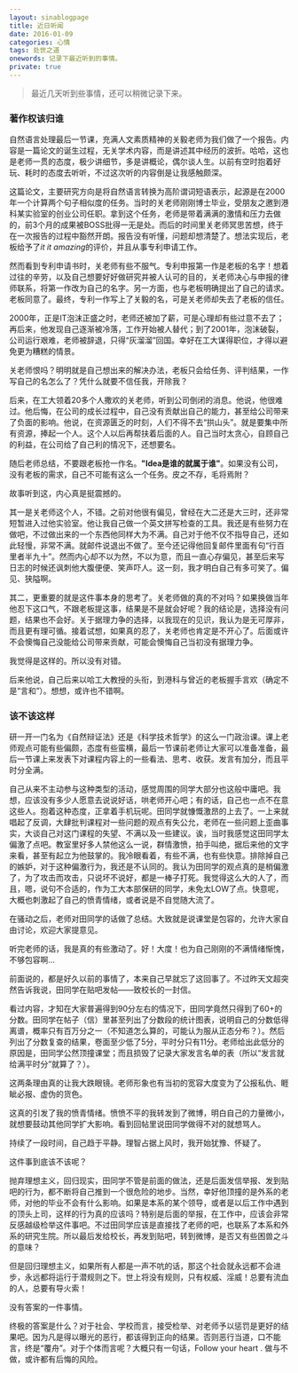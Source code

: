 ```yaml
---
layout: sinablogpage
title: 近日听闻
date: 2016-01-09
categories: 心情 
tags: 处世之道
onewords: 记录下最近听到的事情。
private: true
---
```

> 最近几天听到些事情，还可以稍微记录下来。

### 著作权该归谁

自然语言处理最后一节课，充满人文素质精神的关毅老师为我们做了一个报告。内容是一篇论文的诞生过程，无关学术内容，而是讲述其中经历的波折。哈哈，这也是老师一贯的态度，极少讲细节，多是讲概论，偶尔谈人生。以前有空时抱着好玩、耗时的态度去听听，不过这次听的内容倒是让我感触颇深。

这篇论文，主要研究方向是将自然语言转换为高阶谓词短语表示，起源是在2000年一个计算两个句子相似度的任务。当时的关老师刚刚博士毕业，受朋友之邀到港科某实验室的创业公司任职。拿到这个任务，老师是带着满满的激情和压力去做的，前3个月的成果被BOSS批得一无是处。而后的时间里关老师冥思苦想，终于在一次报告的过程中豁然开朗。报告没有听懂，问题却想清楚了。想法实现后，老板给予了*it it amazing*的评价，并且从事专利申请工作。

然而看到专利申请书时，关老师有些不服气。专利申报第一作是老板的名字！想着过往的辛劳，以及自己想要好好做研究并被人认可的目的，关老师决心与申报的律师联系，将第一作改为自己的名字。另一方面，也与老板明确提出了自己的请求。老板同意了。最终，专利一作写上了关毅的名，可是关老师却失去了老板的信任。 

2000年，正是IT泡沫正盛之时，老师还被加了薪，可是心理却有些过意不去了；再后来，他发现自己逐渐被冷落，工作开始被人替代；到了2001年，泡沫破裂，公司运行艰难，老师被辞退，只得“灰溜溜”回国。幸好在工大谋得职位，才得以避免更为糟糕的情景。

关老师恨吗？明明就是自己想出来的解决办法，老板只会给任务、评判结果，一作写自己的名怎么了？凭什么就要不信任我，开除我？

后来，在工大领着20多个人撒欢的关老师，听到公司倒闭的消息。他说，他很难过。他后悔，在公司的成长过程中，自己没有贡献出自己的能力，甚至给公司带来了负面的影响。他说，在资源匮乏的时刻，人们不得不去“拱山头”。就是要集中所有资源，捧起一个人。这个人以后再帮扶着后面的人。自己当时太贪心，自顾自己的利益，在公司给了自己利的情况下，还想要名。

随后老师总结，不要跟老板抢一作名。**"Idea是谁的就属于谁"**。如果没有公司，没有老板的需求，自己不可能有这么一个任务。皮之不存，毛将焉附？

故事听到这，内心真是挺震撼的。

其一是关老师这个人，不错。之前对他很有偏见，曾经在大二还是大三时，还非常短暂进入过他实验室。他让我自己做一个英文拼写检查的工具。我还是有些努力在做吧，不过做出来的一个东西他同样大为不满。自己对于他不仅不指导自己，还如此轻慢，非常不满。就邮件说退出不做了。至今还记得他回复邮件里面有句“行百里者半九十”。然而内心却不以为然，不以为意，而且一直心存偏见，甚至后来写日志的时候还讽刺他大腹便便、笑声吓人。这一刻，我才明白自己有多可笑了。偏见、狭隘啊。

其二，更重要的就是这件事本身的思考了。关老师做的真的不对吗？如果换做当年他忍下这口气，不跟老板提这事，结果是不是就会好呢？我的结论是，选择没有问题，结果也不会好。关于据理力争的选择，以我现在的见识，我认为是无可厚非，而且更有理可循。接着试想，如果真的忍了，关老师也肯定是不开心了。后面或许不会懊悔自己没能给公司带来贡献，可能会懊悔自己当初没有据理力争。

我觉得是这样的。所以没有对错。

后来他说，自己后来以哈工大教授的头衔，到港科与曾近的老板握手言欢（确定不是“言和”）。想想，或许也不错啊。

### 该不该这样

研一开一门名为《自然辩证法》还是《科学技术哲学》的这么一门政治课。课上老师观点可能有些偏颇，态度有些蛮横，最后一节课前老师让大家可以准备准备，最后一节课上来发表下对课程内容上的一些看法、思考、收获。发言有加分，而且平时分全满。

自己从来不主动参与这种类型的活动，感觉周围的同学大部分也这般中庸吧。我想，应该没有多少人愿意去说说好话，哄老师开心吧；有的话，自己也一点不在意这些人。抱着这种态度，正拿着手机玩呢。田同学就慷慨激昂的上去了。一上来就唱起了反调，大肆批判课程对一些问题的观点有失公允，老师在一些问题上歪曲事实，大谈自己对这门课程的失望、不满以及一些建议。诶，当时我感觉这田同学太偏激了点吧。教室里好多人禁他这么一说，群情激愤，拍手叫绝，据后来他的文字来看，甚至有起立为他鼓掌的。我冷眼看着，有些不满，也有些快意。排除掉自己的嫉妒，对于这种偏激行为，我还是不认同的。我认为田同学的观点真的是梢偏激了，为了攻击而攻击，只说坏不说好，都是一棒子打死。我觉得这么大的人了，而且，嗯，说句不合适的，作为工大本部保研的同学，未免太LOW了点。快意呢，大概也刺激起了自己的愤青情绪，或者说是不自觉随大流了。

在骚动之后，老师对田同学的话做了总结。大致就是说课堂是包容的，允许大家自由讨论，欢迎大家提意见。

听完老师的话，我是真的有些激动了。好！大度！也为自己刚刚的不满情绪惭愧，不够包容啊...

前面说的，都是好久以前的事情了，本来自己早就忘了这回事了。不过昨天文超突然告诉我说，田同学在贴吧发帖——致校长的一封信。

看过内容，才知在大家普遍得到90分左右的情况下，田同学竟然只得到了60+的分数。田同学在帖子（信）里甚至列出了分数段的统计图表，说明自己的分数低得离谱，概率只有百万分之一（不知道怎么算的，可能认为服从正态分布？）。然后列出了分数复查的结果，卷面至少低了5分，平时分只有11分。老师给出此低分的原因是，田同学公然顶撞课堂；而且损毁了记录大家发言名单的表（所以“发言就给满平时分”就算了？）。

这两条理由真的让我大跌眼镜。老师形象也有当初的宽容大度变为了公报私仇、睚眦必报、虚伪的货色。

这真的引发了我的愤青情绪。愤愤不平的我转发到了微博，明白自己的力量微小，就想要鼓动其他同学扩大影响。看到回帖里说田同学做得不对的就想骂人。

持续了一段时间，自己趋于平静。理智占据上风时，我开始犹豫、怀疑了。

这件事到底该不该呢？

抛弃理想主义，回归现实，田同学不管是前面的做法，还是后面发信举报、发到贴吧的行为，都不断将自己推到一个很危险的地步。当然，幸好他顶撞的是外系的老师，对他的毕业不会有什么影响。如果是本系的某个领导，或者是以后工作中遇到的顶头上司，这样的行为真的应该吗？特别是后面的举报，在工作中，应该会非常反感越级检举这件事吧。不过田同学应该是直接找了老师的吧，也联系了本系和外系的研究生院。所以最后发给校长，再发到贴吧，转到微博，是否又有些困兽之斗的意味？

但是回归理想主义，如果所有人都是一声不吭的话，那这个社会就永远都不会进步，永远都将运行于潜规则之下。世上将没有规则，只有权威、淫威！总要有流血的人，总要有导火索！

没有答案的一件事情。


终极的答案是什么？对于社会、学校而言，接受检举、对老师予以惩罚是更好的结果吧。因为凡是得以曝光的恶行，都该得到正向的结果。否则恶行当道，口不能言，终是“覆舟”。对于个体而言呢？大概只有一句话，Follow your heart . 做与不做，或许都有后悔的风险。

